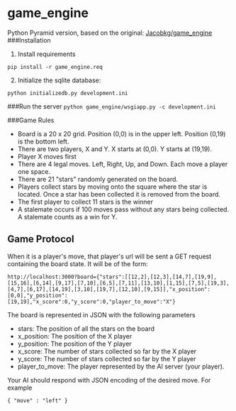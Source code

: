 game_engine
===========
Python Pyramid version, based on the original: [Jacobkg/game_engine](https://github.com/Jacobkg/game_engine)
###Installation

1. Install requirements

`pip install -r game_engine.req`

2. Initialize the sqlite database:

`python initializedb.py development.ini`

###Run the server
`python game_engine/wsgiapp.py -c development.ini`


###Game Rules
- Board is a 20 x 20 grid. Position (0,0) is in the upper left. Position (0,19) is the bottom left.
- There are two players, X and Y. X starts at (0,0). Y starts at (19,19).
- Player X moves first
- There are 4 legal moves. Left, Right, Up, and Down. Each move a player one space.
- There are 21 "stars" randomly generated on the board.
- Players collect stars by moving onto the square where the star is located. Once a star has been collected it is removed from the board.
- The first player to collect 11 stars is the winner
- A stalemate occurs if 100 moves pass without any stars being collected. A stalemate counts as a win for Y.

## Game Protocol

When it is a player's move, that player's url will be sent a GET request containing the board state. It will be of the form:

```
http://localhost:3000?board={"stars":[[12,2],[12,3],[14,7],[19,9],[15,16],[6,14],[9,17],[7,10],[6,5],[7,11],[13,10],[1,15],[7,5],[19,3],[4,7],[6,17],[14,19],[3,10],[19,7],[12,10],[9,15]],"x_position":[0,0],"y_position":[19,19],"x_score":0,"y_score":0,"player_to_move":"X"}
```

The board is represented in JSON with the following parameters
- stars: The position of all the stars on the board
- x_position: The position of the X player
- y_position: The position of the Y player
- x_score: The number of stars collected so far by the X player
- y_score: The number of stars collected so far by the Y player
- player_to_move: The player represented by the AI server (your player).

Your AI should respond with JSON encoding of the desired move. For example

```
{ "move" : "left" }
```



